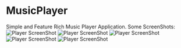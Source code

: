 # MusicPlayer
Simple and Feature Rich Music Player Application.
Some ScreenShots: 
![Player ScreenShot](https://github.com/HarshAndroid/MusicPlayer/blob/master/music_player_screenshots/screen_1.png)
![Player ScreenShot](https://github.com/HarshAndroid/MusicPlayer/blob/master/music_player_screenshots/screen_4.png)
![Player ScreenShot](https://github.com/HarshAndroid/MusicPlayer/blob/master/music_player_screenshots/screen_6.png)
![Player ScreenShot](https://github.com/HarshAndroid/MusicPlayer/blob/master/music_player_screenshots/screen_7.png)
![Player ScreenShot](https://github.com/HarshAndroid/MusicPlayer/blob/master/music_player_screenshots/Screenshot_2021-09-04-09-04-52-897_com.miui.home.jpg)
